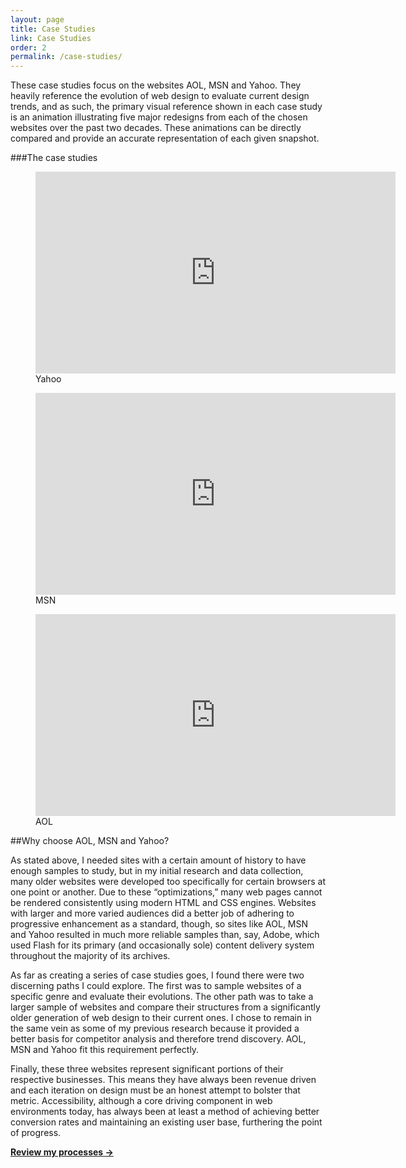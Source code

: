 ```yaml
---
layout: page
title: Case Studies
link: Case Studies
order: 2
permalink: /case-studies/
---
```


These case studies focus on the websites AOL, MSN and Yahoo. They heavily reference the evolution of web design to evaluate current design trends, and as such, the primary visual reference shown in each case study is an animation illustrating five major redesigns from each of the chosen websites over the past two decades. These animations can be directly compared and provide an accurate representation of each given snapshot.

###The case studies

<figure id="yahoo">
  <div class="video--frame">
    <iframe src="https://player.vimeo.com/video/127014219?color=ff5566&portrait=0" width="576" height="323" frameborder="0" webkitallowfullscreen mozallowfullscreen allowfullscreen></iframe>
  </div>
  <figcaption>Yahoo</figcaption>
</figure>

<figure id="msn">
  <div class="video--frame">
    <iframe src="https://player.vimeo.com/video/127014221?color=ff5566&portrait=0" width="576" height="323" frameborder="0" webkitallowfullscreen mozallowfullscreen allowfullscreen></iframe>
  </div>
  <figcaption>MSN</figcaption>
</figure>

<figure id="aol">
  <div class="video--frame">
    <iframe src="https://player.vimeo.com/video/127014222?color=ff5566&portrait=0" width="576" height="323" frameborder="0" webkitallowfullscreen mozallowfullscreen allowfullscreen></iframe>
  </div>
  <figcaption>AOL</figcaption>
</figure>

##Why choose AOL, MSN and Yahoo?

As stated above, I needed sites with a certain amount of history to have enough samples to study, but in my initial research and data collection, many older websites were developed too specifically for certain browsers at one point or another. Due to these “optimizations,” many web pages cannot be rendered consistently using modern HTML and CSS engines. Websites with larger and more varied audiences did a better job of adhering to progressive enhancement as a standard, though, so sites like AOL, MSN and Yahoo resulted in much more reliable samples than, say, Adobe, which used Flash for its primary (and occasionally sole) content delivery system throughout the majority of its archives.

As far as creating a series of case studies goes, I found there were two discerning paths I could explore. The first was to sample websites of a specific genre and evaluate their evolutions. The other path was to take a larger sample of websites and compare their structures from a significantly older generation of web design to their current ones. I chose to remain in the same vein as some of my previous research because it provided a better basis for competitor analysis and therefore trend discovery. AOL, MSN and Yahoo fit this requirement perfectly.

Finally, these three websites represent significant portions of their respective businesses. This means they have always been revenue driven and each iteration on design must be an honest attempt to bolster that metric. Accessibility, although a core driving component in web environments today, has always been at least a method of achieving better conversion rates and maintaining an existing user base, furthering the point of progress.

[**Review my processes &rarr;**](/process/)